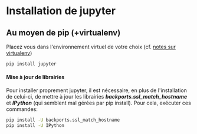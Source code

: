 # Installation de jupyter


## Au moyen de pip (+virtualenv)

Placez vous dans l'environnement virtuel de votre choix (cf. [notes sur virtualenv](https://github.com/mercator-ocean/python-notes/blob/master/virtualenv.md#pour-se-placer-dans-lenvironnement-virtuel))

```sh
pip install jupyter
```

#### Mise à jour de librairies

Pour installer proprement jupyter, il est nécessaire, en plus de l'installation de celui-ci, de mettre à jour les librairies ***backports.ssl_match_hostname*** et ***IPython*** (qui semblent mal gérées par pip install). Pour cela, exécuter ces commandes:

```sh
pip install -U backports.ssl_match_hostname
pip install -U IPython
```

